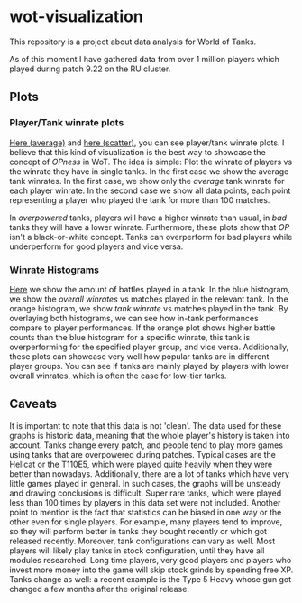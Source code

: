 # wot-visualization

This repository is a project about data analysis for World of Tanks.

As of this moment I have gathered data from over 1 million players which played during patch 9.22 on the RU cluster.

## Plots
### Player/Tank winrate plots
[Here (average)](wot-visualization/plots/pt_average) and [here (scatter)](wot-visualization/plots/pt_scatter), you can see player/tank winrate plots. I believe that this kind of visualization is the best way to showcase the concept of *OPness* in WoT. The idea is simple: Plot the winrate of players vs the winrate they have in single tanks. In the first case we show the average tank winrates.
In the first case, we show only the _average_ tank winrate for each player winrate. In the second case we show all data points, each point representing a player who played the tank for more than 100 matches.

In _overpowered_ tanks, players will have a higher winrate than usual, in _bad_ tanks they will have a lower winrate.
Furthermore, these plots show that _OP_ isn't a black-or-white concept. Tanks can overperform for bad players while underperform for good players and vice versa.

### Winrate Histograms
[Here](wot-visualization/plots/total_played_histo) we show the amount of battles played in a tank. In the blue histogram, we show the _overall winrates_ vs matches played in the relevant tank. In the orange histogram, we show _tank winrate_ vs matches played in the tank. By overlaying both histograms, we can see how in-tank performances compare to player performances. If the orange plot shows higher battle counts than the blue histogram for a specific winrate, this tank is overperforming for the specified player group, and vice versa.
Additionally, these plots can showcase very well how popular tanks are in different player groups. You can see if tanks are mainly played by players with lower overall winrates, which is often the case for low-tier tanks.


## Caveats
It is important to note that this data is not 'clean'. The data used for these graphs is historic data, meaning that the whole player's history is taken into account. Tanks change every patch, and people tend to play more games using tanks that are overpowered during patches. Typical cases are the Hellcat or the T110E5, which were played quite heavily when they were better than nowadays.
Additionally, there are a lot of tanks which have very little games played in general. In such cases, the graphs will be unsteady and drawing conclusions is difficult. Super rare tanks, which were played less than 100 times by players in this data set were not included.
Another point to mention is the fact that statistics can be biased in one way or the other even for single players. For example, many players tend to improve, so they will perform better in tanks they bought recently or which got released recently.
Moreover, tank configurations can vary as well. Most players will likely play tanks in stock configuration, until they have all modules researched. Long time players, very good players and players who invest more money into the game will skip stock grinds by spending free XP. Tanks change as well: a recent example is the Type 5 Heavy whose gun got changed a few months after the original release.